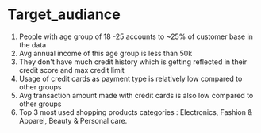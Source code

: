 # Target_audiance
1. People with age group of 18 -25 accounts to ~25% of customer base in the data
2. Avg annual income of this age group is less than 50k
3. They don't have much credit history which is getting reflected in their credit score and max credit limit 
4. Usage of credit cards as payment type is relatively low compared to other groups
5. Avg transaction amount made with credit cards is also low compared to other groups
5. Top 3 most used shopping products categories  : Electronics, Fashion & Apparel, Beauty & Personal care.
